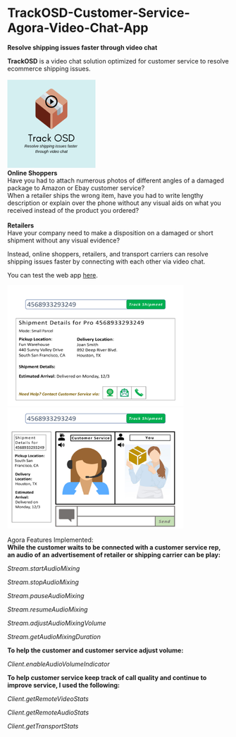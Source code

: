# TrackOSD-Customer-Service-Agora-Video-Chat-App
<b>Resolve shipping issues faster through video chat</b>

<b>TrackOSD</b> is a video chat solution optimized for customer service to resolve ecommerce shipping issues.
<br>
<br>
<img src="Track OSD 3_2 Ratio.png" width="200" height="200"> 
<br>
<b>Online Shoppers</b>
<br>
Have you had to attach numerous photos of different angles of a damaged package to Amazon or Ebay customer service?
<br>
When a retailer ships the wrong item, have you had to write lengthy description or explain over the phone without any visual aids on what you received instead of the product you ordered? 
<br><br>
<b>Retailers</b>
<br>
Have your company need to make a disposition on a damaged or short shipment without any visual evidence?
  
Instead, online shoppers, retailers, and transport carriers can resolve shipping issues faster by connecting with each other via video chat.

You can test the web app [here](https://jennifertrin.github.io/TrackOSD-Customer-Service-Agora-Video-Chat-App/#).

<img src="Track Shipment Interface.jpg" width="400" height="275">
<img src="Shipment Video Chat.jpg" width="400" height="275"> 

Agora Features Implemented:
<br>
<b>While the customer waits to be connected with a customer service rep, an audio of an advertisement of retailer or shipping carrier can be play:</b>

_Stream.startAudioMixing_

_Stream.stopAudioMixing_

_Stream.pauseAudioMixing_

_Stream.resumeAudioMixing_

_Stream.adjustAudioMixingVolume_

_Stream.getAudioMixingDuration_

<b>To help the customer and customer service adjust volume:</b>

_Client.enableAudioVolumeIndicator_ 

<b>To help customer service keep track of call quality and continue to improve service, I used the following:</b>

_Client.getRemoteVideoStats_

_Client.getRemoteAudioStats_

_Client.getTransportStats_

